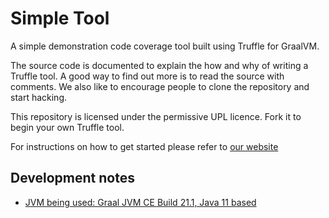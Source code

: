 # Simple Tool

A simple demonstration code coverage tool built using Truffle for GraalVM.

The source code is documented to explain the how and why of writing a Truffle
tool. A good way to find out more is to read the source with comments. We also
like to encourage people to clone the repository and start hacking.

This repository is licensed under the permissive UPL licence. Fork it to begin
your own Truffle tool.

For instructions on how to get started please refer to [our website](https://www.graalvm.org/docs/graalvm-as-a-platform/implement-instrument/)

## Development notes
- [JVM being used: Graal JVM CE Build 21.1, Java 11 based](https://github.com/graalvm/graalvm-ce-builds/releases/download/vm-21.1.0/graalvm-ce-java11-darwin-amd64-21.1.0.tar.gz)
